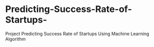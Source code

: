 # Predicting-Success-Rate-of-Startups-
Project Predicting Success Rate of Startups Using Machine Learning Algorithm
